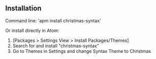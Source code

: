 ## Installation

Command line: 'apm install christmas-syntax'

Or install directly in Atom:
1. [Packages > Settings View > Install Packages/Themes]
2. Search for and install "christmas-syntax"
3. Go to Themes in Settings and change Syntax Theme to Christmas
